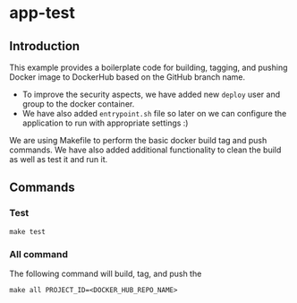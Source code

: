 # app-test
## Introduction
This example provides a boilerplate code for building, tagging, and pushing Docker image to DockerHub based on the GitHub branch name.

- To improve the security aspects, we have added new `deploy` user and group to the docker container. 
- We have also added `entrypoint.sh` file so later on we can configure the application to run with appropriate settings :) 

We are using Makefile to perform the basic docker build tag and push commands. We have also added additional functionality to clean the build as well as test it and run it.


## Commands
### Test
```
make test
```
### All command
The following command will build, tag, and push the
```
make all PROJECT_ID=<DOCKER_HUB_REPO_NAME>
```